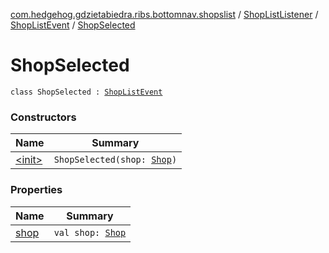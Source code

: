 [com.hedgehog.gdzietabiedra.ribs.bottomnav.shopslist](../../../index.md) / [ShopListListener](../../index.md) / [ShopListEvent](../index.md) / [ShopSelected](./index.md)

# ShopSelected

`class ShopSelected : `[`ShopListEvent`](../index.md)

### Constructors

| Name | Summary |
|---|---|
| [&lt;init&gt;](-init-.md) | `ShopSelected(shop: `[`Shop`](file:/home/adam/repo/GdzieTaBiedra/docs/domain/com.hedgehog.gdzietabiedra.domain/-shop/index.md)`)` |

### Properties

| Name | Summary |
|---|---|
| [shop](shop.md) | `val shop: `[`Shop`](file:/home/adam/repo/GdzieTaBiedra/docs/domain/com.hedgehog.gdzietabiedra.domain/-shop/index.md) |
